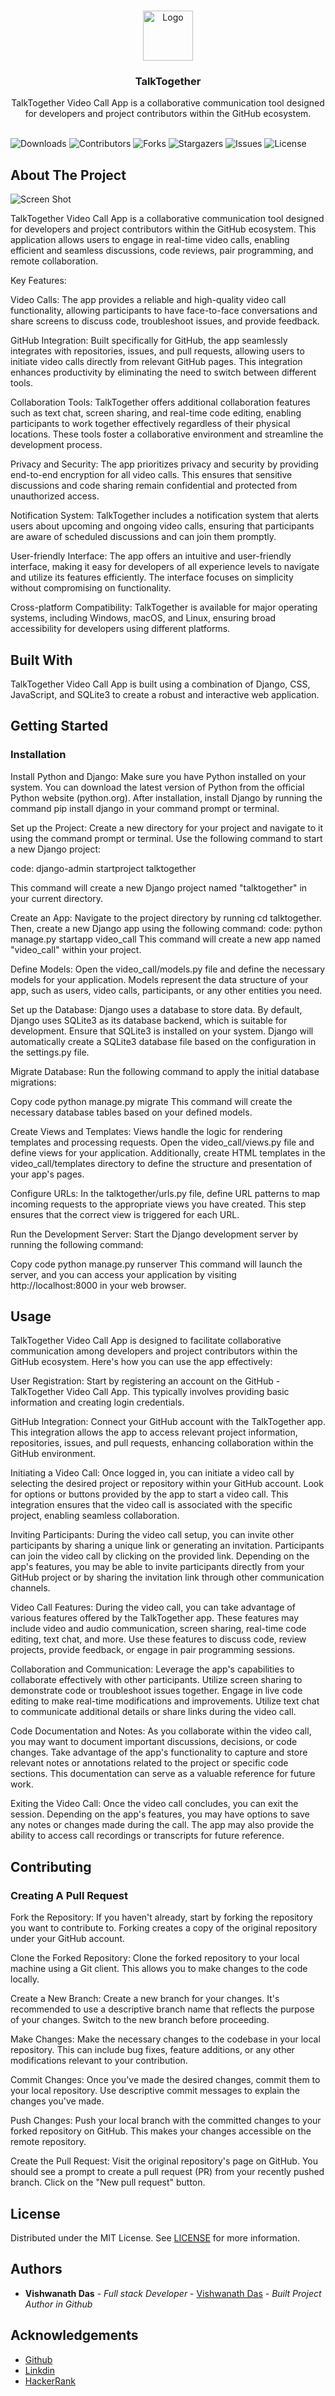 <br/>
<p align="center">
  <a href="https://github.com/admin/talktogether">
    <img src="logo.png" alt="Logo" width="80" height="80">
  </a>

  <h3 align="center">TalkTogether</h3>

  <p align="center">
    TalkTogether Video Call App is a collaborative communication tool designed for developers and project contributors within the GitHub ecosystem.
    <br/>
    <br/>
  </p>
</p>

![Downloads](https://img.shields.io/github/downloads/admin/talktogether/total) ![Contributors](https://img.shields.io/github/contributors/admin/talktogether?color=dark-green) ![Forks](https://img.shields.io/github/forks/admin/talktogether?style=social) ![Stargazers](https://img.shields.io/github/stars/admin/talktogether?style=social) ![Issues](https://img.shields.io/github/issues/admin/talktogether) ![License](https://img.shields.io/github/license/admin/talktogether) 

## About The Project

![Screen Shot](screenshot.png)

TalkTogether Video Call App is a collaborative communication tool designed for developers and project contributors within the GitHub ecosystem. This application allows users to engage in real-time video calls, enabling efficient and seamless discussions, code reviews, pair programming, and remote collaboration.

Key Features:

Video Calls: The app provides a reliable and high-quality video call functionality, allowing participants to have face-to-face conversations and share screens to discuss code, troubleshoot issues, and provide feedback.

GitHub Integration: Built specifically for GitHub, the app seamlessly integrates with repositories, issues, and pull requests, allowing users to initiate video calls directly from relevant GitHub pages. This integration enhances productivity by eliminating the need to switch between different tools.

Collaboration Tools: TalkTogether offers additional collaboration features such as text chat, screen sharing, and real-time code editing, enabling participants to work together effectively regardless of their physical locations. These tools foster a collaborative environment and streamline the development process.

Privacy and Security: The app prioritizes privacy and security by providing end-to-end encryption for all video calls. This ensures that sensitive discussions and code sharing remain confidential and protected from unauthorized access.

Notification System: TalkTogether includes a notification system that alerts users about upcoming and ongoing video calls, ensuring that participants are aware of scheduled discussions and can join them promptly.

User-friendly Interface: The app offers an intuitive and user-friendly interface, making it easy for developers of all experience levels to navigate and utilize its features efficiently. The interface focuses on simplicity without compromising on functionality.

Cross-platform Compatibility: TalkTogether is available for major operating systems, including Windows, macOS, and Linux, ensuring broad accessibility for developers using different platforms.

## Built With

TalkTogether Video Call App is built using a combination of Django, CSS, JavaScript, and SQLite3 to create a robust and interactive web application.

## Getting Started


### Installation

Install Python and Django: Make sure you have Python installed on your system. You can download the latest version of Python from the official Python website (python.org). After installation, install Django by running the command pip install django in your command prompt or terminal.

Set up the Project: Create a new directory for your project and navigate to it using the command prompt or terminal. Use the following command to start a new Django project:

code:
django-admin startproject talktogether

This command will create a new Django project named "talktogether" in your current directory.

Create an App: Navigate to the project directory by running cd talktogether. Then, create a new Django app using the following command:
 code:
python manage.py startapp video_call
This command will create a new app named "video_call" within your project.

Define Models: Open the video_call/models.py file and define the necessary models for your application. Models represent the data structure of your app, such as users, video calls, participants, or any other entities you need.

Set up the Database: Django uses a database to store data. By default, Django uses SQLite3 as its database backend, which is suitable for development. Ensure that SQLite3 is installed on your system. Django will automatically create a SQLite3 database file based on the configuration in the settings.py file.

Migrate Database: Run the following command to apply the initial database migrations:

Copy code
python manage.py migrate
This command will create the necessary database tables based on your defined models.

Create Views and Templates: Views handle the logic for rendering templates and processing requests. Open the video_call/views.py file and define views for your application. Additionally, create HTML templates in the video_call/templates directory to define the structure and presentation of your app's pages.

Configure URLs: In the talktogether/urls.py file, define URL patterns to map incoming requests to the appropriate views you have created. This step ensures that the correct view is triggered for each URL.

Run the Development Server: Start the Django development server by running the following command:

Copy code
python manage.py runserver
This command will launch the server, and you can access your application by visiting http://localhost:8000 in your web browser.

## Usage

 TalkTogether Video Call App is designed to facilitate collaborative communication among developers and project contributors within the GitHub ecosystem. Here's how you can use the app effectively:

User Registration: Start by registering an account on the GitHub - TalkTogether Video Call App. This typically involves providing basic information and creating login credentials.

GitHub Integration: Connect your GitHub account with the TalkTogether app. This integration allows the app to access relevant project information, repositories, issues, and pull requests, enhancing collaboration within the GitHub environment.

Initiating a Video Call: Once logged in, you can initiate a video call by selecting the desired project or repository within your GitHub account. Look for options or buttons provided by the app to start a video call. This integration ensures that the video call is associated with the specific project, enabling seamless collaboration.

Inviting Participants: During the video call setup, you can invite other participants by sharing a unique link or generating an invitation. Participants can join the video call by clicking on the provided link. Depending on the app's features, you may be able to invite participants directly from your GitHub project or by sharing the invitation link through other communication channels.

Video Call Features: During the video call, you can take advantage of various features offered by the TalkTogether app. These features may include video and audio communication, screen sharing, real-time code editing, text chat, and more. Use these features to discuss code, review projects, provide feedback, or engage in pair programming sessions.

Collaboration and Communication: Leverage the app's capabilities to collaborate effectively with other participants. Utilize screen sharing to demonstrate code or troubleshoot issues together. Engage in live code editing to make real-time modifications and improvements. Utilize text chat to communicate additional details or share links during the video call.

Code Documentation and Notes: As you collaborate within the video call, you may want to document important discussions, decisions, or code changes. Take advantage of the app's functionality to capture and store relevant notes or annotations related to the project or specific code sections. This documentation can serve as a valuable reference for future work.

Exiting the Video Call: Once the video call concludes, you can exit the session. Depending on the app's features, you may have options to save any notes or changes made during the call. The app may also provide the ability to access call recordings or transcripts for future reference.

## Contributing



### Creating A Pull Request

Fork the Repository: If you haven't already, start by forking the repository you want to contribute to. Forking creates a copy of the original repository under your GitHub account.

Clone the Forked Repository: Clone the forked repository to your local machine using a Git client. This allows you to make changes to the code locally.

Create a New Branch: Create a new branch for your changes. It's recommended to use a descriptive branch name that reflects the purpose of your changes. Switch to the new branch before proceeding.

Make Changes: Make the necessary changes to the codebase in your local repository. This can include bug fixes, feature additions, or any other modifications relevant to your contribution.

Commit Changes: Once you've made the desired changes, commit them to your local repository. Use descriptive commit messages to explain the changes you've made.

Push Changes: Push your local branch with the committed changes to your forked repository on GitHub. This makes your changes accessible on the remote repository.

Create the Pull Request: Visit the original repository's page on GitHub. You should see a prompt to create a pull request (PR) from your recently pushed branch. Click on the "New pull request" button.

## License

Distributed under the MIT License. See [LICENSE](https://github.com/admin/talktogether/blob/main/LICENSE.md) for more information.

## Authors

* **Vishwanath Das** - *Full stack Developer* - [Vishwanath Das](https://github.com/vishwanathdas) - *Built Project Author in Github*

## Acknowledgements

* [Github](https://github.com/VishwanathDas)
* [Linkdin](https://www.linkedin.com/in/vishwanathdas/)
* [HackerRank]()
